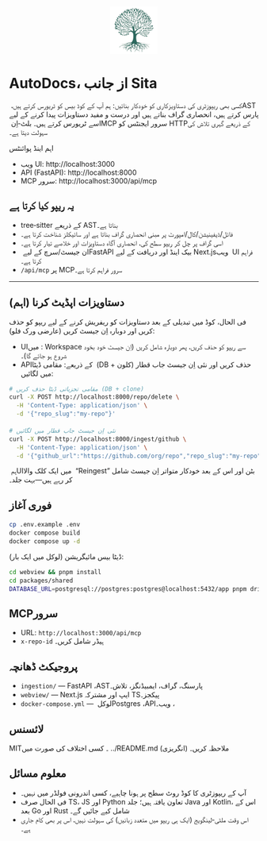 <p align="center">
  <img src="../webview/apps/webapp/public/favicon.svg" alt="OpenDocs by Sita" width="96" height="96" />
</p>

# ‏AutoDocs، از جانب Sita

کسی بھی ریپوزٹری کی دستاویزکاری کو خودکار بنائیں: ہم آپ کے کوڈ بیس کو ٹریورس کرتے ہیں، ‏AST‏ پارس کرتے ہیں، انحصاری گراف بناتے ہیں اور درست و مفید دستاویزات پیدا کرنے کے لیے اسے ٹریورس کرتے ہیں۔ بلٹ‑اِن ‏MCP‏ سرور ایجنٹس کو ‏HTTP‏ کے ذریعے گہری تلاش کی سہولت دیتا ہے۔

اہم اینڈ پوائنٹس

- ویب UI: http://localhost:3000
- ‏API (FastAPI): http://localhost:8000
- ‏MCP سرور: http://localhost:3000/api/mcp

## یہ ریپو کیا کرتا ہے

- ‏tree‑sitter‏ کے ذریعے ‏AST‏ بناتا ہے۔
- فائل/ڈیفینیشن/کال/امپورٹ پر مبنی انحصاری گراف بناتا ہے اور سائیکلز شناخت کرتا ہے۔
- اسی گراف پر چل کر ریپو سطح کی، انحصاری آگاہ دستاویزات اور خلاصے تیار کرتا ہے۔
- ان جیسٹ/سرچ کے لیے ‏FastAPI‏ بیک اینڈ اور دریافت کے لیے ‏Next.js‏ ویب UI فراہم کرتا ہے۔
- ‏`/api/mcp`‏ پر ‏MCP‏ سرور فراہم کرتا ہے۔

---

## دستاویزات اپڈیٹ کرنا (اہم)

فی الحال، کوڈ میں تبدیلی کے بعد دستاویزات کو ریفریش کرنے کے لیے ریپو کو حذف کریں اور دوبارہ اِن جیسٹ کریں (عارضی ورک فلو):

- ‏UI‏ میں: Workspace سے ریپو کو حذف کریں، پھر دوبارہ شامل کریں (اِن جیسٹ خود بخود شروع ہو جائے گا)۔
- ‏API‏ کے ذریعے: مقامی ڈیٹا (DB + کلون) حذف کریں اور نئی اِن جیسٹ جاب قطار میں لگائیں:

```bash
# مقامی تجزیاتی ڈیٹا حذف کریں (DB + clone)
curl -X POST http://localhost:8000/repo/delete \
  -H 'Content-Type: application/json' \
  -d '{"repo_slug":"my-repo"}'

# نئی اِن جیسٹ جاب قطار میں لگائیں
curl -X POST http://localhost:8000/ingest/github \
  -H 'Content-Type: application/json' \
  -d '{"github_url":"https://github.com/org/repo","repo_slug":"my-repo","force_full":false}'
```

ہم ‏UI‏ میں ایک کلک والا “Reingest” بٹن اور اس کے بعد خودکار متواتر اِن جیسٹ شامل کر رہے ہیں—بہت جلد۔

## فوری آغاز

```bash
cp .env.example .env
docker compose build
docker compose up -d
```

ڈیٹا بیس مائیگریشن (لوکل میں ایک بار):

```bash
cd webview && pnpm install
cd packages/shared
DATABASE_URL=postgresql://postgres:postgres@localhost:5432/app pnpm drizzle-kit push --config drizzle.main.config.ts
```

## ‏MCP‏ سرور

- ‏URL‏: `http://localhost:3000/api/mcp`
- `x-repo-id` ہیڈر شامل کریں۔

## پروجیکٹ ڈھانچہ

- `ingestion/` — ‏FastAPI‏، ‏AST‏ پارسنگ، گراف، ایمبیڈنگز، تلاش۔
- `webview/` — ‏Next.js‏ ایپ اور مشترکہ ‏TS‏ پیکجز۔
- `docker-compose.yml` — لوکل ‏Postgres‏، ‏API‏، ویب۔

## لائسنس

‏MIT۔ کسی اختلاف کی صورت میں ../README.md (انگریزی) ملاحظہ کریں۔

## معلوم مسائل

- آپ کے ریپوزٹری کا کوڈ روٹ سطح پر ہونا چاہیے، کسی اندرونی فولڈر میں نہیں۔
- فی الحال صرف TS، JS اور Python تعاون یافتہ ہیں؛ جلد Java اور Kotlin، اس کے بعد Go اور Rust شامل کیے جائیں گے۔
- اس وقت ملٹی‑لینگویج (ایک ہی ریپو میں متعدد زبانیں) کی سہولت نہیں، اس پر بھی کام جاری ہے۔
